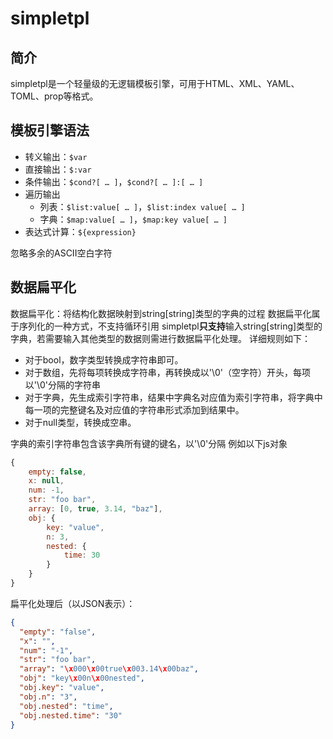# simpletpl
## 简介
simpletpl是一个轻量级的无逻辑模板引擎，可用于HTML、XML、YAML、TOML、prop等格式。
## 模板引擎语法

- 转义输出：`$var`
- 直接输出：`$:var`
- 条件输出：`$cond?[ … ]`，`$cond?[ … ]:[ … ]`
- 遍历输出
   - 列表：`$list:value[ … ]`，`$list:index value[ … ]`
   - 字典：`$map:value[ … ]`，`$map:key value[ … ]`
- 表达式计算：`${expression}`

忽略多余的ASCII空白字符
## 数据扁平化
数据扁平化：将结构化数据映射到string[string]类型的字典的过程
数据扁平化属于序列化的一种方式，不支持循环引用
simpletpl**只支持**输入string[string]类型的字典，若需要输入其他类型的数据则需进行数据扁平化处理。
详细规则如下：

- 对于bool，数字类型转换成字符串即可。
- 对于数组，先将每项转换成字符串，再转换成以'\0'（空字符）开头，每项以'\0'分隔的字符串
- 对于字典，先生成索引字符串，结果中字典名对应值为索引字符串，将字典中每一项的完整键名及对应值的字符串形式添加到结果中。
- 对于null类型，转换成空串。

字典的索引字符串包含该字典所有键的键名，以'\0'分隔
例如以下js对象
```js
{
	empty: false,
	x: null,
	num: -1,
	str: "foo bar",
	array: [0, true, 3.14, "baz"],
	obj: {
		key: "value",
		n: 3,
		nested: {
			time: 30
		}
	}
}
```
扁平化处理后（以JSON表示）：
```json
{
  "empty": "false",
  "x": "",
  "num": "-1",
  "str": "foo bar",
  "array": "\x000\x00true\x003.14\x00baz",
  "obj": "key\x00n\x00nested",
  "obj.key": "value",
  "obj.n": "3",
  "obj.nested": "time",
  "obj.nested.time": "30"
}
```
